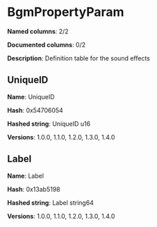# BgmPropertyParam
**Named columns**: 2/2

**Documented columns**: 0/2

**Description**: Definition table for the sound effects
## UniqueID

**Name**: UniqueID

**Hash**: 0x54706054

**Hashed string**: UniqueID u16

**Versions**: 1.0.0, 1.1.0, 1.2.0, 1.3.0, 1.4.0

## Label

**Name**: Label

**Hash**: 0x13ab5198

**Hashed string**: Label string64

**Versions**: 1.0.0, 1.1.0, 1.2.0, 1.3.0, 1.4.0

